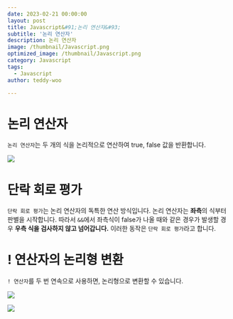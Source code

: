 ```yaml
---
date: 2023-02-21 00:00:00
layout: post
title: Javascript&#91;논리 연산자&#93; 
subtitle: '논리 연산자'
description: 논리 연산자
image: /thumbnail/Javascript.png
optimized_image: /thumbnail/Javascript.png
category: Javascript
tags:
  - Javascript
author: teddy-woo

---
```


# 논리 연산자

`논리 연산자`는 두 개의 식을 논리적으로 연산하여 true, false 값을 반환합니다.

![](https://velog.velcdn.com/images%2Fbami%2Fpost%2Fc474c184-58cc-4faa-9509-3b0b70a92492%2Fimage.png)

# 단락 회로 평가

`단락 회로 평가`는 논리 연산자의 독특한 연산 방식입니다. 논리 연산자는 **좌측**의 식부터 판별을 시작합니다. 따라서 `&&`에서 좌측식이 false가 나올 때와 같은 경우가 발생할 경우 **우측 식을 검사하지 않고 넘어갑니다.** 이러한 동작은 `단락 회로 평가`라고 합니다.

# ! 연산자의 논리형 변환

`! 연산자`를 두 번 연속으로 사용하면, 논리형으로 변환할 수 있습니다.

![](https://velog.velcdn.com/images%2Fbami%2Fpost%2F2a1df53c-c6b1-4072-9531-6427d51b9bb2%2Fimage.png)

![](https://velog.velcdn.com/images%2Fbami%2Fpost%2F89ae6883-465b-450f-bc47-9d887a2f83af%2Fimage.png)